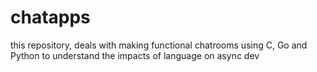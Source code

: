 # chatapps
this repository, deals with making functional chatrooms using C, Go and Python to understand the impacts of language on async dev
